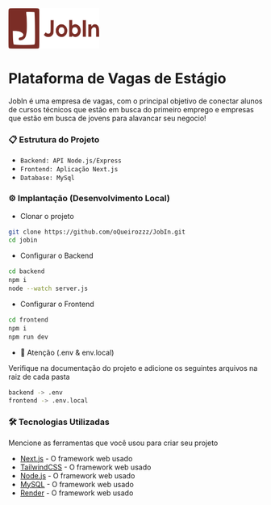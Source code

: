 <img src="/frontend/public/img/global/logo_completa.svg" width="180" height="80">

# Plataforma de Vagas de Estágio

JobIn é uma empresa de vagas, com o principal objetivo de conectar alunos de cursos técnicos que estão em busca do primeiro emprego e empresas que estão em busca de jovens para alavancar seu negocio!


### 📋 Estrutura do Projeto

- `Backend: API Node.js/Express` 
- `Frontend: Aplicação Next.js` 
- `Database: MySql` 

### ⚙️ Implantação (Desenvolvimento Local)

- Clonar o projeto

```bash
git clone https://github.com/oQueirozzz/JobIn.git
cd jobin
```

- Configurar o Backend

```bash
cd backend
npm i
node --watch server.js
```

- Configurar o Frontend

```bash
cd frontend
npm i
npm run dev
```
- 🚨 Atenção (.env & env.local)

Verifique na documentação do projeto e adicione os seguintes arquivos na raiz de cada pasta

```bash
backend -> .env 
frontend -> .env.local
```

### 🛠️ Tecnologias Utilizadas

Mencione as ferramentas que você usou para criar seu projeto

* [Next.js](http://www.dropwizard.io/1.0.2/docs/) - O framework web usado
* [TailwindCSS](http://www.dropwizard.io/1.0.2/docs/) - O framework web usado
* [Node.js](http://www.dropwizard.io/1.0.2/docs/) - O framework web usado
* [MySQL](http://www.dropwizard.io/1.0.2/docs/) - O framework web usado
* [Render](http://www.dropwizard.io/1.0.2/docs/) - O framework web usado
